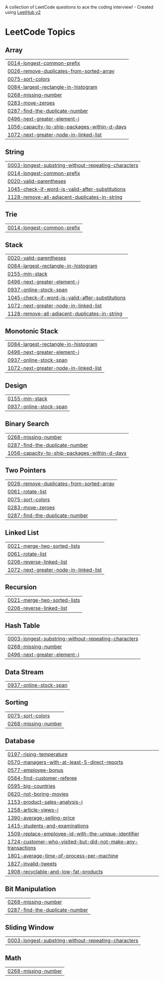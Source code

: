A collection of LeetCode questions to ace the coding interview! - Created using [LeetHub v2](https://github.com/arunbhardwaj/LeetHub-2.0)
<!---LeetCode Topics Start-->
# LeetCode Topics
## Array
|  |
| ------- |
| [0014-longest-common-prefix](https://github.com/Shivamsingh7478/DSA/tree/master/0014-longest-common-prefix) |
| [0026-remove-duplicates-from-sorted-array](https://github.com/Shivamsingh7478/DSA/tree/master/0026-remove-duplicates-from-sorted-array) |
| [0075-sort-colors](https://github.com/Shivamsingh7478/DSA/tree/master/0075-sort-colors) |
| [0084-largest-rectangle-in-histogram](https://github.com/Shivamsingh7478/DSA/tree/master/0084-largest-rectangle-in-histogram) |
| [0268-missing-number](https://github.com/Shivamsingh7478/DSA/tree/master/0268-missing-number) |
| [0283-move-zeroes](https://github.com/Shivamsingh7478/DSA/tree/master/0283-move-zeroes) |
| [0287-find-the-duplicate-number](https://github.com/Shivamsingh7478/DSA/tree/master/0287-find-the-duplicate-number) |
| [0496-next-greater-element-i](https://github.com/Shivamsingh7478/DSA/tree/master/0496-next-greater-element-i) |
| [1056-capacity-to-ship-packages-within-d-days](https://github.com/Shivamsingh7478/DSA/tree/master/1056-capacity-to-ship-packages-within-d-days) |
| [1072-next-greater-node-in-linked-list](https://github.com/Shivamsingh7478/DSA/tree/master/1072-next-greater-node-in-linked-list) |
## String
|  |
| ------- |
| [0003-longest-substring-without-repeating-characters](https://github.com/Shivamsingh7478/DSA/tree/master/0003-longest-substring-without-repeating-characters) |
| [0014-longest-common-prefix](https://github.com/Shivamsingh7478/DSA/tree/master/0014-longest-common-prefix) |
| [0020-valid-parentheses](https://github.com/Shivamsingh7478/DSA/tree/master/0020-valid-parentheses) |
| [1045-check-if-word-is-valid-after-substitutions](https://github.com/Shivamsingh7478/DSA/tree/master/1045-check-if-word-is-valid-after-substitutions) |
| [1128-remove-all-adjacent-duplicates-in-string](https://github.com/Shivamsingh7478/DSA/tree/master/1128-remove-all-adjacent-duplicates-in-string) |
## Trie
|  |
| ------- |
| [0014-longest-common-prefix](https://github.com/Shivamsingh7478/DSA/tree/master/0014-longest-common-prefix) |
## Stack
|  |
| ------- |
| [0020-valid-parentheses](https://github.com/Shivamsingh7478/DSA/tree/master/0020-valid-parentheses) |
| [0084-largest-rectangle-in-histogram](https://github.com/Shivamsingh7478/DSA/tree/master/0084-largest-rectangle-in-histogram) |
| [0155-min-stack](https://github.com/Shivamsingh7478/DSA/tree/master/0155-min-stack) |
| [0496-next-greater-element-i](https://github.com/Shivamsingh7478/DSA/tree/master/0496-next-greater-element-i) |
| [0937-online-stock-span](https://github.com/Shivamsingh7478/DSA/tree/master/0937-online-stock-span) |
| [1045-check-if-word-is-valid-after-substitutions](https://github.com/Shivamsingh7478/DSA/tree/master/1045-check-if-word-is-valid-after-substitutions) |
| [1072-next-greater-node-in-linked-list](https://github.com/Shivamsingh7478/DSA/tree/master/1072-next-greater-node-in-linked-list) |
| [1128-remove-all-adjacent-duplicates-in-string](https://github.com/Shivamsingh7478/DSA/tree/master/1128-remove-all-adjacent-duplicates-in-string) |
## Monotonic Stack
|  |
| ------- |
| [0084-largest-rectangle-in-histogram](https://github.com/Shivamsingh7478/DSA/tree/master/0084-largest-rectangle-in-histogram) |
| [0496-next-greater-element-i](https://github.com/Shivamsingh7478/DSA/tree/master/0496-next-greater-element-i) |
| [0937-online-stock-span](https://github.com/Shivamsingh7478/DSA/tree/master/0937-online-stock-span) |
| [1072-next-greater-node-in-linked-list](https://github.com/Shivamsingh7478/DSA/tree/master/1072-next-greater-node-in-linked-list) |
## Design
|  |
| ------- |
| [0155-min-stack](https://github.com/Shivamsingh7478/DSA/tree/master/0155-min-stack) |
| [0937-online-stock-span](https://github.com/Shivamsingh7478/DSA/tree/master/0937-online-stock-span) |
## Binary Search
|  |
| ------- |
| [0268-missing-number](https://github.com/Shivamsingh7478/DSA/tree/master/0268-missing-number) |
| [0287-find-the-duplicate-number](https://github.com/Shivamsingh7478/DSA/tree/master/0287-find-the-duplicate-number) |
| [1056-capacity-to-ship-packages-within-d-days](https://github.com/Shivamsingh7478/DSA/tree/master/1056-capacity-to-ship-packages-within-d-days) |
## Two Pointers
|  |
| ------- |
| [0026-remove-duplicates-from-sorted-array](https://github.com/Shivamsingh7478/DSA/tree/master/0026-remove-duplicates-from-sorted-array) |
| [0061-rotate-list](https://github.com/Shivamsingh7478/DSA/tree/master/0061-rotate-list) |
| [0075-sort-colors](https://github.com/Shivamsingh7478/DSA/tree/master/0075-sort-colors) |
| [0283-move-zeroes](https://github.com/Shivamsingh7478/DSA/tree/master/0283-move-zeroes) |
| [0287-find-the-duplicate-number](https://github.com/Shivamsingh7478/DSA/tree/master/0287-find-the-duplicate-number) |
## Linked List
|  |
| ------- |
| [0021-merge-two-sorted-lists](https://github.com/Shivamsingh7478/DSA/tree/master/0021-merge-two-sorted-lists) |
| [0061-rotate-list](https://github.com/Shivamsingh7478/DSA/tree/master/0061-rotate-list) |
| [0206-reverse-linked-list](https://github.com/Shivamsingh7478/DSA/tree/master/0206-reverse-linked-list) |
| [1072-next-greater-node-in-linked-list](https://github.com/Shivamsingh7478/DSA/tree/master/1072-next-greater-node-in-linked-list) |
## Recursion
|  |
| ------- |
| [0021-merge-two-sorted-lists](https://github.com/Shivamsingh7478/DSA/tree/master/0021-merge-two-sorted-lists) |
| [0206-reverse-linked-list](https://github.com/Shivamsingh7478/DSA/tree/master/0206-reverse-linked-list) |
## Hash Table
|  |
| ------- |
| [0003-longest-substring-without-repeating-characters](https://github.com/Shivamsingh7478/DSA/tree/master/0003-longest-substring-without-repeating-characters) |
| [0268-missing-number](https://github.com/Shivamsingh7478/DSA/tree/master/0268-missing-number) |
| [0496-next-greater-element-i](https://github.com/Shivamsingh7478/DSA/tree/master/0496-next-greater-element-i) |
## Data Stream
|  |
| ------- |
| [0937-online-stock-span](https://github.com/Shivamsingh7478/DSA/tree/master/0937-online-stock-span) |
## Sorting
|  |
| ------- |
| [0075-sort-colors](https://github.com/Shivamsingh7478/DSA/tree/master/0075-sort-colors) |
| [0268-missing-number](https://github.com/Shivamsingh7478/DSA/tree/master/0268-missing-number) |
## Database
|  |
| ------- |
| [0197-rising-temperature](https://github.com/Shivamsingh7478/DSA/tree/master/0197-rising-temperature) |
| [0570-managers-with-at-least-5-direct-reports](https://github.com/Shivamsingh7478/DSA/tree/master/0570-managers-with-at-least-5-direct-reports) |
| [0577-employee-bonus](https://github.com/Shivamsingh7478/DSA/tree/master/0577-employee-bonus) |
| [0584-find-customer-referee](https://github.com/Shivamsingh7478/DSA/tree/master/0584-find-customer-referee) |
| [0595-big-countries](https://github.com/Shivamsingh7478/DSA/tree/master/0595-big-countries) |
| [0620-not-boring-movies](https://github.com/Shivamsingh7478/DSA/tree/master/0620-not-boring-movies) |
| [1153-product-sales-analysis-i](https://github.com/Shivamsingh7478/DSA/tree/master/1153-product-sales-analysis-i) |
| [1258-article-views-i](https://github.com/Shivamsingh7478/DSA/tree/master/1258-article-views-i) |
| [1390-average-selling-price](https://github.com/Shivamsingh7478/DSA/tree/master/1390-average-selling-price) |
| [1415-students-and-examinations](https://github.com/Shivamsingh7478/DSA/tree/master/1415-students-and-examinations) |
| [1509-replace-employee-id-with-the-unique-identifier](https://github.com/Shivamsingh7478/DSA/tree/master/1509-replace-employee-id-with-the-unique-identifier) |
| [1724-customer-who-visited-but-did-not-make-any-transactions](https://github.com/Shivamsingh7478/DSA/tree/master/1724-customer-who-visited-but-did-not-make-any-transactions) |
| [1801-average-time-of-process-per-machine](https://github.com/Shivamsingh7478/DSA/tree/master/1801-average-time-of-process-per-machine) |
| [1827-invalid-tweets](https://github.com/Shivamsingh7478/DSA/tree/master/1827-invalid-tweets) |
| [1908-recyclable-and-low-fat-products](https://github.com/Shivamsingh7478/DSA/tree/master/1908-recyclable-and-low-fat-products) |
## Bit Manipulation
|  |
| ------- |
| [0268-missing-number](https://github.com/Shivamsingh7478/DSA/tree/master/0268-missing-number) |
| [0287-find-the-duplicate-number](https://github.com/Shivamsingh7478/DSA/tree/master/0287-find-the-duplicate-number) |
## Sliding Window
|  |
| ------- |
| [0003-longest-substring-without-repeating-characters](https://github.com/Shivamsingh7478/DSA/tree/master/0003-longest-substring-without-repeating-characters) |
## Math
|  |
| ------- |
| [0268-missing-number](https://github.com/Shivamsingh7478/DSA/tree/master/0268-missing-number) |
<!---LeetCode Topics End-->
